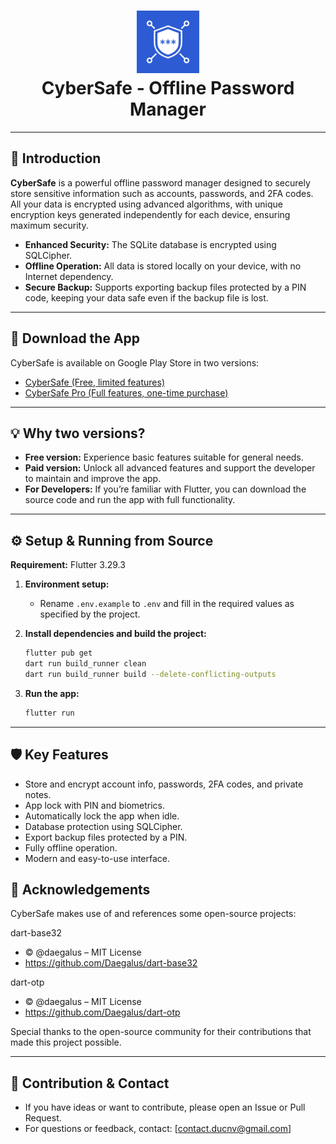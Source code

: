 <h1 align="center">
  <img src="/assets/images/pro_app_logo.png" width="100" alt="CyberSafe Logo">
  <br>
  <b>CyberSafe - Offline Password Manager</b>
</h1>

---

## 🚀 Introduction

**CyberSafe** is a powerful offline password manager designed to securely store sensitive information such as accounts, passwords, and 2FA codes. All your data is encrypted using advanced algorithms, with unique encryption keys generated independently for each device, ensuring maximum security.

- **Enhanced Security:** The SQLite database is encrypted using SQLCipher.
- **Offline Operation:** All data is stored locally on your device, with no Internet dependency.
- **Secure Backup:** Supports exporting backup files protected by a PIN code, keeping your data safe even if the backup file is lost.

---

## 📲 Download the App

CyberSafe is available on Google Play Store in two versions:

- [CyberSafe (Free, limited features)](https://play.google.com/store/apps/details?id=com.duc_app_lab_ind.cybersafe_lmt)
- [CyberSafe Pro (Full features, one-time purchase)](https://play.google.com/store/apps/details?id=com.duc_app_lab_ind.cyber_safe)

---

## 💡 Why two versions?

- **Free version:** Experience basic features suitable for general needs.
- **Paid version:** Unlock all advanced features and support the developer to maintain and improve the app.
- **For Developers:** If you’re familiar with Flutter, you can download the source code and run the app with full functionality.

---

## ⚙️ Setup & Running from Source

**Requirement:** Flutter 3.29.3

1. **Environment setup:**

   - Rename `.env.example` to `.env` and fill in the required values as specified by the project.

2. **Install dependencies and build the project:**

   ```sh
   flutter pub get
   dart run build_runner clean
   dart run build_runner build --delete-conflicting-outputs
   ```

3. **Run the app:**
   ```sh
   flutter run
   ```

---

## 🛡️ Key Features

- Store and encrypt account info, passwords, 2FA codes, and private notes.
- App lock with PIN and biometrics.
- Automatically lock the app when idle.
- Database protection using SQLCipher.
- Export backup files protected by a PIN.
- Fully offline operation.
- Modern and easy-to-use interface.

## 📜 Acknowledgements

CyberSafe makes use of and references some open-source projects:

dart-base32

- © @daegalus – MIT License
- https://github.com/Daegalus/dart-base32

dart-otp

- © @daegalus – MIT License
- https://github.com/Daegalus/dart-otp

Special thanks to the open-source community for their contributions that made this project possible.

---

## 🤝 Contribution & Contact

- If you have ideas or want to contribute, please open an Issue or Pull Request.
- For questions or feedback, contact: [contact.ducnv@gmail.com]
